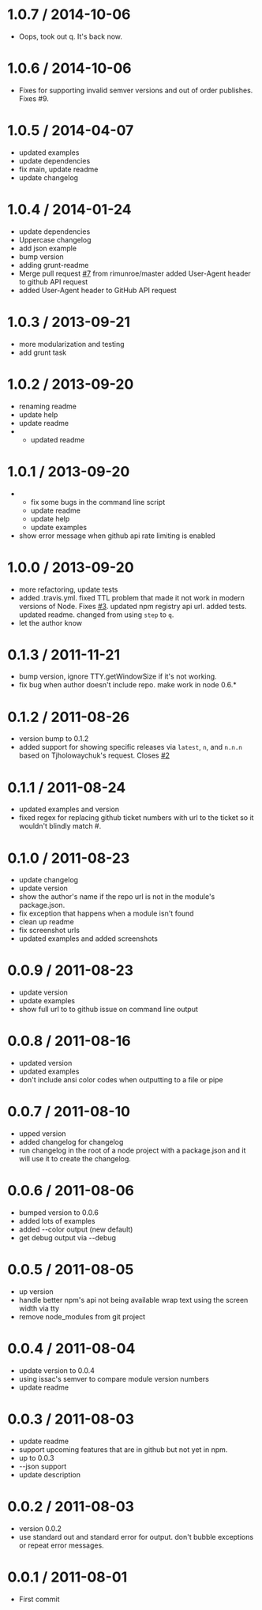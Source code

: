1.0.7 / 2014-10-06
==================
  * Oops, took out q. It's back now.

1.0.6 / 2014-10-06
==================
  * Fixes for supporting invalid semver versions and out of order publishes. Fixes #9. 

1.0.5 / 2014-04-07
==================

  * updated examples
  * update dependencies
  * fix main, update readme
  * update changelog

1.0.4 / 2014-01-24
==================

  * update dependencies
  * Uppercase changelog
  * add json example
  * bump version
  * adding grunt-readme
  * Merge pull request [#7](https://github.com/dylang/changelog/issues/7) from rimunroe/master
    added User-Agent header to github API request
  * added User-Agent header to GitHub API request

1.0.3 / 2013-09-21
==================

  * more modularization and testing
  * add grunt task

1.0.2 / 2013-09-20
==================

  * renaming readme
  * update help
  * update readme
  * * updated readme

1.0.1 / 2013-09-20
==================

  * * fix some bugs in the command line script
    * update readme
    * update help
    * update examples
  * show error message when github api rate limiting is enabled

1.0.0 / 2013-09-20
==================

  * more refactoring, update tests
  * added .travis.yml.
    fixed TTL problem that made it not work in modern versions of Node. Fixes [#3](https://github.com/dylang/changelog/issues/3).
    updated npm registry api url.
    added tests.
    updated readme.
    changed from using `step` to `q`.
  * let the author know

0.1.3 / 2011-11-21
==================

  * bump version, ignore TTY.getWindowSize if it's not working.
  * fix bug when author doesn't include repo. make work in node 0.6.*

0.1.2 / 2011-08-26
==================

  * version bump to 0.1.2
  * added support for showing specific releases via `latest`, `n`, and `n.n.n` based on Tjholowaychuk's request.  Closes [#2](https://github.com/dylang/changelog/issues/2)

0.1.1 / 2011-08-24
==================

  * updated examples and version
  * fixed regex for replacing github ticket numbers with url to the ticket so it wouldn't blindly match #.

0.1.0 / 2011-08-23
==================

  * update changelog
  * update version
  * show the author's name if the repo url is not in the module's package.json.
  * fix exception that happens when a module isn't found
  * clean up readme
  * fix screenshot urls
  * updated examples and added screenshots

0.0.9 / 2011-08-23
==================

  * update version
  * update examples
  * show full url to to github issue on command line output

0.0.8 / 2011-08-16
==================

  * updated version
  * updated examples
  * don't include ansi color codes when outputting to a file or pipe

0.0.7 / 2011-08-10
==================

  * upped version
  * added changelog for changelog
  * run changelog in the root of a node project with a package.json and it will use it to create the changelog.

0.0.6 / 2011-08-06
==================

  * bumped version to 0.0.6
  * added lots of examples
  * added --color output (new default)
  * get debug output via --debug

0.0.5 / 2011-08-05
==================

  * up version
  * handle better npm's api not being available
    wrap text using the screen width via tty
  * remove node_modules from git project

0.0.4 / 2011-08-04
==================

  * update version to 0.0.4
  * using issac's semver to compare module version numbers
  * update readme

0.0.3 / 2011-08-03
==================

  * update readme
  * support upcoming features that are in github but not yet in npm.
  * up to 0.0.3
  * --json support
  * update description

0.0.2 / 2011-08-03
==================

  * version 0.0.2
  * use standard out and standard error for output.
    don't bubble exceptions or repeat error messages.

0.0.1 / 2011-08-01
==================

  * First commit

